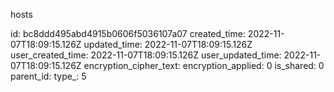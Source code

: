hosts

id: bc8ddd495abd4915b0606f5036107a07
created_time: 2022-11-07T18:09:15.126Z
updated_time: 2022-11-07T18:09:15.126Z
user_created_time: 2022-11-07T18:09:15.126Z
user_updated_time: 2022-11-07T18:09:15.126Z
encryption_cipher_text: 
encryption_applied: 0
is_shared: 0
parent_id: 
type_: 5